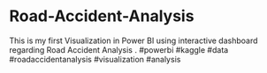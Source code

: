 # Road-Accident-Analysis
This is my first Visualization in Power BI using interactive dashboard regarding Road Accident Analysis .  #powerbi #kaggle #data #roadaccidentanalysis #visualization #analysis
